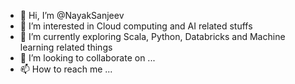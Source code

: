 - 👋 Hi, I’m @NayakSanjeev
- 👀 I’m interested in Cloud computing and AI related stuffs
- 🌱 I’m currently exploring Scala, Python, Databricks and Machine learning related things
- 💞️ I’m looking to collaborate on ...
- 📫 How to reach me ...

<!---
NayakSanjeev/NayakSanjeev is a ✨ special ✨ repository because its `README.md` (this file) appears on your GitHub profile.
You can click the Preview link to take a look at your changes.
--->
